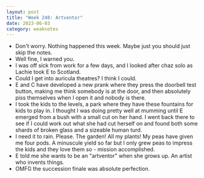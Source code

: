 ```yaml
---
layout: post
title: "Week 248: Artventor"
date: 2023-06-03
category: weaknotes
---
```

* Don't worry. Nothing happened this week. Maybe just you should just skip the notes.
* Well fine, I warned you.
* I was off sick from work for a few days, and I looked after chaz solo as Lachie took E to Scotland.
* Could I get into auricula theatres? I think I could.
* E and C have developed a new prank where they press the doorbell test button, making me think somebody is at the door, and then absolutely piss themselves when I open it and nobody is there.
* I took the kids to the levels, a park where they have these fountains for kids to play in. I thought I was doing pretty well at mumming until E emerged from a bush with a small cut on her hand. I went back there to see if I could work out what she had cut herself on and found both some shards of broken glass and a sizeable human turd.  
* I need it to rain. Please. The garden! All my plants! My peas have given me four pods. A minuscule yield so far but I only grew peas to impress the kids and they love them so - mission accomplished.
* E told me she wants to be an "artventor" when she grows up. An artist who invents things.
* OMFG the succession finale was absolute perfection.
